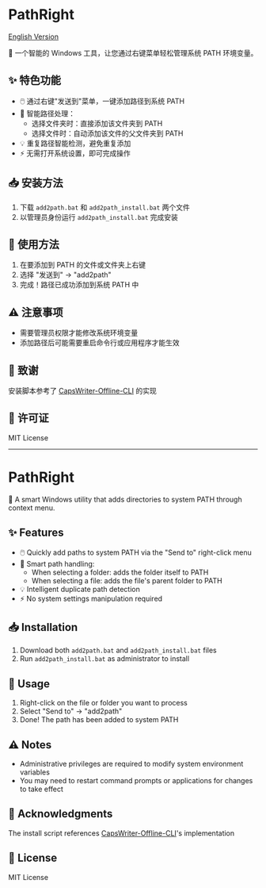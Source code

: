 # PathRight

[English Version](#pathright-1)

🎯 一个智能的 Windows 工具，让您通过右键菜单轻松管理系统 PATH 环境变量。

## ✨ 特色功能

- 🖱️ 通过右键"发送到"菜单，一键添加路径到系统 PATH
- 🧠 智能路径处理：
  - 选择文件夹时：直接添加该文件夹到 PATH
  - 选择文件时：自动添加该文件的父文件夹到 PATH
- 💡 重复路径智能检测，避免重复添加
- ⚡ 无需打开系统设置，即可完成操作

## 📥 安装方法

1. 下载 `add2path.bat` 和 `add2path_install.bat` 两个文件
2. 以管理员身份运行 `add2path_install.bat` 完成安装

## 🚀 使用方法

1. 在要添加到 PATH 的文件或文件夹上右键
2. 选择 "发送到" -> "add2path"
3. 完成！路径已成功添加到系统 PATH 中

## ⚠️ 注意事项

- 需要管理员权限才能修改系统环境变量
- 添加路径后可能需要重启命令行或应用程序才能生效

## 🙏 致谢

安装脚本参考了 [CapsWriter-Offline-CLI](https://github.com/runningcheese/CapsWriter-Offline-CLI) 的实现

## 📄 许可证

MIT License

---

# PathRight

🎯 A smart Windows utility that adds directories to system PATH through context menu.

## ✨ Features

- 🖱️ Quickly add paths to system PATH via the "Send to" right-click menu
- 🧠 Smart path handling:
  - When selecting a folder: adds the folder itself to PATH
  - When selecting a file: adds the file's parent folder to PATH
- 💡 Intelligent duplicate path detection
- ⚡ No system settings manipulation required

## 📥 Installation

1. Download both `add2path.bat` and `add2path_install.bat` files
2. Run `add2path_install.bat` as administrator to install

## 🚀 Usage

1. Right-click on the file or folder you want to process
2. Select "Send to" -> "add2path"
3. Done! The path has been added to system PATH

## ⚠️ Notes

- Administrative privileges are required to modify system environment variables
- You may need to restart command prompts or applications for changes to take effect

## 🙏 Acknowledgments

The install script references [CapsWriter-Offline-CLI](https://github.com/runningcheese/CapsWriter-Offline-CLI)'s implementation

## 📄 License

MIT License 